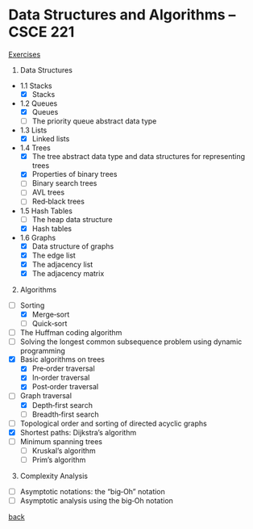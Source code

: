 # Data Structures and Algorithms – CSCE 221

[Exercises](./exercises/README.md)

1. Data Structures

- 1.1 Stacks
  - [x] Stacks
- 1.2 Queues
  - [x] Queues
  - [ ] The priority queue abstract data type
- 1.3 Lists
  - [x] Linked lists
- 1.4 Trees
  - [x] The tree abstract data type and data structures for representing trees
  - [x] Properties of binary trees
  - [ ] Binary search trees
  - [ ] AVL trees
  - [ ] Red‐black trees
- 1.5 Hash Tables
  - [ ] The heap data structure
  - [x] Hash tables
- 1.6 Graphs
  - [x] Data structure of graphs
  - [x] The edge list
  - [x] The adjacency list
  - [x] The adjacency matrix

2. Algorithms

- [ ] Sorting
  - [x] Merge‐sort
  - [ ] Quick‐sort
- [ ] The Huffman coding algorithm
- [ ] Solving the longest common subsequence problem using dynamic programming
- [x] Basic algorithms on trees
  - [X] Pre‐order traversal
  - [X] In‐order traversal
  - [X] Post‐order traversal
- [ ] Graph traversal
  - [x] Depth‐first search
  - [ ] Breadth‐first search
- [ ] Topological order and sorting of directed acyclic graphs
- [x] Shortest paths: Dijkstra’s algorithm
- [ ] Minimum spanning trees
  - [ ] Kruskal’s algorithm
  - [ ] Prim’s algorithm

3. Complexity Analysis

- [ ] Asymptotic notations: the “big‐Oh” notation
- [ ] Asymptotic analysis using the big‐Oh notation

[back](../FollowUp.md)
